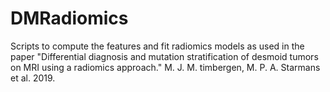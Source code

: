 # DMRadiomics
Scripts to compute the features and fit radiomics models as used in the paper "Differential diagnosis and mutation stratification of desmoid tumors on MRI using a radiomics approach." M. J. M. timbergen, M. P. A. Starmans et al. 2019.
